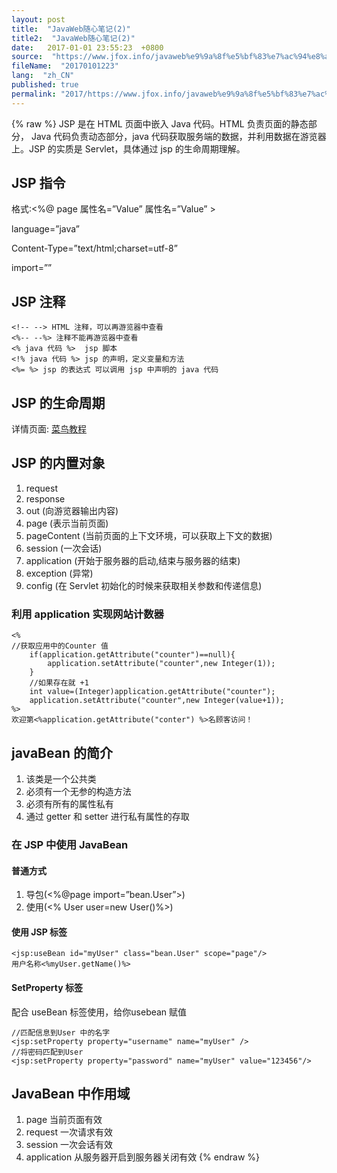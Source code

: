```yaml
---
layout: post
title:  "JavaWeb随心笔记(2)"
title2:  "JavaWeb随心笔记(2)"
date:   2017-01-01 23:55:23  +0800
source:  "https://www.jfox.info/javaweb%e9%9a%8f%e5%bf%83%e7%ac%94%e8%ae%b02.html"
fileName:  "20170101223"
lang:  "zh_CN"
published: true
permalink: "2017/https://www.jfox.info/javaweb%e9%9a%8f%e5%bf%83%e7%ac%94%e8%ae%b02.html"
---
```

{% raw %}
JSP 是在 HTML 页面中嵌入 Java 代码。HTML 负责页面的静态部分， Java 代码负责动态部分，java 代码获取服务端的数据，并利用数据在游览器上。JSP 的实质是 Servlet，具体通过 jsp 的生命周期理解。

## JSP 指令 

 格式:<%@ page 属性名=”Value” 属性名=”Value” > 

language=”java”

Content-Type=”text/html;charset=utf-8”

import=””

## JSP 注释 

    <!-- --> HTML 注释，可以再游览器中查看
    <%-- --%> 注释不能再游览器中查看
    <% java 代码 %>  jsp 脚本  
    <!% java 代码 %> jsp 的声明，定义变量和方法
    <%= %> jsp 的表达式 可以调用 jsp 中声明的 java 代码
    

## JSP 的生命周期 

 详情页面: [菜鸟教程](https://www.jfox.info/go.php?url=http://www.runoob.com/jsp/jsp-life-cycle.html)

## JSP 的内置对象 

1. request
2. response
3. out (向游览器输出内容)
4. page (表示当前页面)
5. pageContent (当前页面的上下文环境，可以获取上下文的数据)
6. session (一次会话)
7. application (开始于服务器的启动,结束与服务器的结束)
8. exception (异常)
9. config (在 Servlet 初始化的时候来获取相关参数和传递信息)

### 利用 application 实现网站计数器 

    <%
    //获取应用中的Counter 值
        if(application.getAttribute("counter")==null){
            application.setAttribute("counter",new Integer(1));
        }
        //如果存在就 +1
        int value=(Integer)application.getAttribute("counter");
        application.setAttribute("counter",new Integer(value+1));
    %>
    欢迎第<%application.getAttribute("conter") %>名顾客访问！
    

## javaBean 的简介 

1. 该类是一个公共类
2. 必须有一个无参的构造方法
3. 必须有所有的属性私有
4. 通过 getter 和 setter 进行私有属性的存取

### 在 JSP 中使用 JavaBean 

#### 普通方式 

1. 导包(<%@page import=”bean.User”>)
2. 使用(<% User user=new User()%>)

#### 使用 JSP 标签 

    <jsp:useBean id="myUser" class="bean.User" scope="page"/>
    用户名称<%myUser.getName()%>
    

#### SetProperty 标签 

配合 useBean 标签使用，给你usebean 赋值 

    //匹配信息到User 中的名字
    <jsp:setProperty property="username" name="myUser" />
    //将密码匹配到User
    <jsp:setProperty property="password" name="myUser" value="123456"/>
    

## JavaBean 中作用域 

1. page 当前页面有效
2. request 一次请求有效
3. session 一次会话有效
4. application 从服务器开启到服务器关闭有效
{% endraw %}
